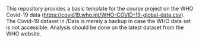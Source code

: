 This repository provides a basic template for the course project on the WHO Covid-19 data (https://covid19.who.int/WHO-COVID-19-global-data.csv). The Covid-19 dataset in /Data is merely a backup in case the WHO data set is not accessible. Analysis should be done on the latest dataset from the WHO website.
